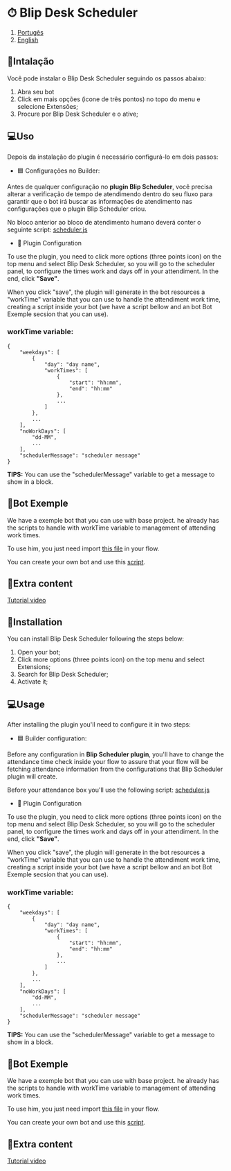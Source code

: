 # ⏱ Blip Desk Scheduler
1. [Portugês](#postgues)
2. [English](#ingles)

<div id='postgues'/> 

## 🔌Intalação
Você pode instalar o Blip Desk Scheduler seguindo os passos abaixo:
1. Abra seu bot
3. Click em mais opções (icone de três pontos) no topo do menu e selecione Extensões;
4. Procure por Blip Desk Scheduler e o ative;

## 💻Uso
Depois da instalação do plugin é necessário configurá-lo em dois passos:
- 🟦 Configurações no Builder:

Antes de qualquer configuração no **plugin Blip Scheduler**, você precisa alterar a verificação de tempo de atendimendo dentro do seu fluxo para garantir que o bot  irá buscar as informações de atendimento nas configurações que o plugin Blip Scheduler criou.

No bloco anterior ao bloco de atendimento humano deverá conter o seguinte script:
[scheduler.js](https://github.com/dylanoli/blip-desk-scheduler/blob/master/public/scheduler.js)

- 📅 Plugin Configuration

To use the plugin, you need to click more options (three points icon) on the top menu and select Blip Desk Scheduler, so you will go to the scheduler panel, 
to configure the times work and days off in your attendiment. In the end, click **"Save"**. 

When you click "save", the plugin will generate in the bot resources a "workTime" variable that you can use to handle the attendiment work time, creating a script inside your bot (we have a script bellow and an bot Bot Exemple secsion that you can use). 

### workTime variable:
```
{
    "weekdays": [
        {
            "day": "day name",
            "workTimes": [
                {
                    "start": "hh:mm",
                    "end": "hh:mm"
                },
                ...
            ]
        },
        ...
    ],
    "noWorkDays": [
        "dd-MM",
        ...
    ],
    "schedulerMessage": "scheduler message"
}
```
**TIPS:** You can use the "schedulerMessage" variable to get a message to show in a block.

## 🤖Bot Exemple
We have a exemple bot that you can use with base project. he already has the scripts to handle with workTime variable to management of attending work times.

To use him, you just need import [this file](https://drive.google.com/file/d/1iRXAV0LjKnWnwq0BipmFRuu4iikrZ96P/view?usp=sharing) in your flow.

You can create your own bot and use this [script](https://github.com/dylanoli/blip-desk-scheduler/blob/master/public/scheduler.js).

## 🎥Extra content
[Tutorial video](https://www.linkedin.com/posts/dylan-oliveira-7a9113161_v%C3%ADdeo-de-apresenta%C3%A7%C3%A3oao-blip-desk-scheduler-activity-6895072700218650624-jfCH)

<div id='ingles'/> 

## 🔌Installation
You can install Blip Desk Scheduler following the steps below:
1. Open your bot;
2. Click more options (three points icon) on the top menu and select Extensions;
3. Search for Blip Desk Scheduler;
4. Activate it;

## 💻Usage
After installing the plugin you'll need to configure it in two steps:
- 🟦 Builder configuration:

Before any configuration in **Blip Scheduler plugin**, you'll have to change the attendance time check inside your flow to assure that your flow will be fetching attendance information from the configurations that Blip Scheduler plugin will create.

Before your attendance box you'll use the following script:
[scheduler.js](https://github.com/dylanoli/blip-desk-scheduler/blob/master/public/scheduler.js)

- 📅 Plugin Configuration

To use the plugin, you need to click more options (three points icon) on the top menu and select Blip Desk Scheduler, so you will go to the scheduler panel, 
to configure the times work and days off in your attendiment. In the end, click **"Save"**. 

When you click "save", the plugin will generate in the bot resources a "workTime" variable that you can use to handle the attendiment work time, creating a script inside your bot (we have a script bellow and an bot Bot Exemple secsion that you can use). 

### workTime variable:
```
{
    "weekdays": [
        {
            "day": "day name",
            "workTimes": [
                {
                    "start": "hh:mm",
                    "end": "hh:mm"
                },
                ...
            ]
        },
        ...
    ],
    "noWorkDays": [
        "dd-MM",
        ...
    ],
    "schedulerMessage": "scheduler message"
}
```
**TIPS:** You can use the "schedulerMessage" variable to get a message to show in a block.

## 🤖Bot Exemple
We have a exemple bot that you can use with base project. he already has the scripts to handle with workTime variable to management of attending work times.

To use him, you just need import [this file](https://drive.google.com/file/d/1iRXAV0LjKnWnwq0BipmFRuu4iikrZ96P/view?usp=sharing) in your flow.

You can create your own bot and use this [script](https://github.com/dylanoli/blip-desk-scheduler/blob/master/public/scheduler.js).

## 🎥Extra content
[Tutorial video](https://www.linkedin.com/posts/dylan-oliveira-7a9113161_v%C3%ADdeo-de-apresenta%C3%A7%C3%A3oao-blip-desk-scheduler-activity-6895072700218650624-jfCH)


